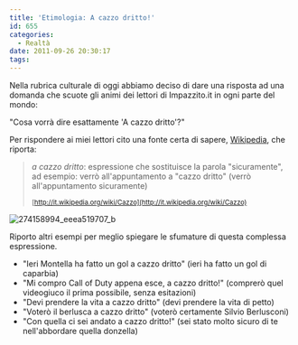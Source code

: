 ```yaml
---
title: 'Etimologia: A cazzo dritto!'
id: 655
categories:
  - Realtà
date: 2011-09-26 20:30:17
tags:
---
```


Nella rubrica culturale di oggi abbiamo deciso di dare una risposta ad una domanda che scuote gli animi dei lettori di Impazzito.it in ogni parte del mondo:

"Cosa vorrà dire esattamente 'A cazzo dritto'?"

Per rispondere ai miei lettori cito una fonte certa di sapere, [Wikipedia](http://it.wikipedia.org/), che riporta:
> _a cazzo dritto_: espressione che sostituisce la parola "sicuramente", ad esempio: verrò all'appuntamento a "cazzo dritto" (verrò all'appuntamento sicuramente)
> 
> <small>[http://it.wikipedia.org/wiki/Cazzo](http://it.wikipedia.org/wiki/Cazzo)</small>

![](/uploads/2011/09/274158994_eeea519707_b.jpg "274158994_eeea519707_b")

Riporto altri esempi per meglio spiegare le sfumature di questa complessa espressione.

*   "Ieri Montella ha fatto un gol a cazzo dritto" (ieri ha fatto un gol di caparbia)
*   "Mi compro Call of Duty appena esce, a cazzo dritto!" (comprerò quel videogiuco il prima possibile, senza esitazioni)
*   "Devi prendere la vita a cazzo dritto" (devi prendere la vita di petto)
*   "Voterò il berlusca a cazzo dritto" (voterò certamente Silvio Berlusconi)
*   "Con quella ci sei andato a cazzo dritto!" (sei stato molto sicuro di te nell'abbordare quella donzella)